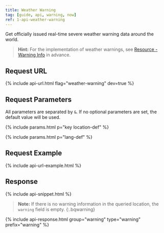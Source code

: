 ```yaml
---
title: Weather Warning
tag: [guide, api, warning, now]
ref: 1-api-weather-warning
---
```


Get officially issued real-time severe weather warning data around the world.

> **Hint:** For the implementation of weather warnings, see [Resource - Warning Info](/en/docs/resource/warning-info/) in advance.

## Request URL

{% include api-url.html flag="weather-warning" dev=true %}

## Request Parameters

All parameters are separated by `&`. If no optional parameters are set, the default value will be used.

{% include params.html p="key location-def" %}

{% include params.html p="lang-def" %}

## Request Example

{% include api-url-example.html %}

## Response

{% include api-snippet.html %}

> **Note:** If there is no warning information in the queried location, the `warning` field is empty.
{:.bqwarning}

{% include api-response.html group="warning" type="warning" prefix="warning" %}

